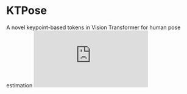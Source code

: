 # KTPose
A novel keypoint-based tokens in Vision Transformer for human pose estimation
![Figure 2.pdf](https://github.com/WINGS-999/KTPose/files/11944044/Figure.2.pdf)
